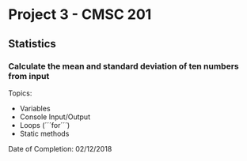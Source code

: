 # Project 3 - CMSC 201
## Statistics
### Calculate the mean and standard deviation of ten numbers from input

Topics:
- Variables
- Console Input/Output
- Loops (´´´for´´´)
- Static methods

Date of Completion: 02/12/2018

